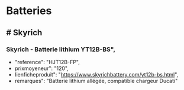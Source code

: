 # Batteries
## # Skyrich
### Skyrich - Batterie lithium YT12B-BS",
- "reference": "HJT12B-FP",
- prixmoyeneur": "120",
- lienficheproduit": "https://www.skyrichbattery.com/yt12b-bs.html",
- remarques": "Batterie lithium allégée, compatible chargeur Ducati"
